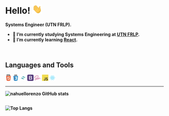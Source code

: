 # Hello! <img src="https://github.com/ABSphreak/ABSphreak/blob/master/gifs/Hi.gif" height="30px"></h2>
<b>Systems Engineer<b> (UTN FRLP).

- 🔭 I’m currently studying Systems Engineering at [UTN FRLP](https://www.frlp.utn.edu.ar/).
- 🌱 I’m currently learning [React](https://reactjs.org).
<br />

## Languages and Tools
<code><img height="20" src="https://raw.githubusercontent.com/github/explore/80688e429a7d4ef2fca1e82350fe8e3517d3494d/topics/html/html.png"></code>
<code><img height="20" src="https://raw.githubusercontent.com/github/explore/80688e429a7d4ef2fca1e82350fe8e3517d3494d/topics/css/css.png"></code>
<code><img height="20" src="https://raw.githubusercontent.com/github/explore/80688e429a7d4ef2fca1e82350fe8e3517d3494d/topics/tailwind/tailwind.png"></code>
<code><img height="20" src="https://raw.githubusercontent.com/github/explore/80688e429a7d4ef2fca1e82350fe8e3517d3494d/topics/bootstrap/bootstrap.png"></code>
<code><img height="20" src="https://raw.githubusercontent.com/github/explore/80688e429a7d4ef2fca1e82350fe8e3517d3494d/topics/sass/sass.png"></code>
<code><img height="20" src="https://raw.githubusercontent.com/github/explore/80688e429a7d4ef2fca1e82350fe8e3517d3494d/topics/javascript/javascript.png"></code>
<code><img height="20" src="https://raw.githubusercontent.com/github/explore/80688e429a7d4ef2fca1e82350fe8e3517d3494d/topics/react/react.png"></code>

<hr></hr>

![nahuellorenzo GitHub stats](https://github-readme-stats.vercel.app/api?username=nahuellorenzo&show_icons=true&count_private=true&theme=github_dark&border_color=30363D)

##

![Top Langs](https://github-readme-stats.vercel.app/api/top-langs/?username=nahuellorenzo&layout=compact&theme=github_dark&border_color=30363D)
